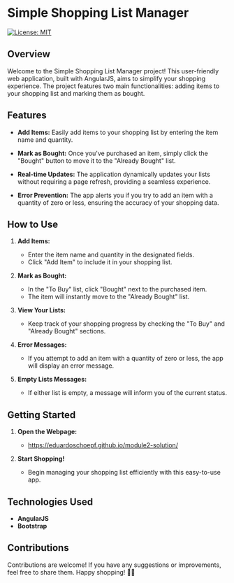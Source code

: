 # Simple Shopping List Manager  

[![License: MIT](https://img.shields.io/badge/License-MIT-yellow.svg)](https://opensource.org/licenses/MIT)

## Overview

Welcome to the Simple Shopping List Manager project! This user-friendly web application, built with AngularJS, aims to simplify your shopping experience. The project features two main functionalities: adding items to your shopping list and marking them as bought.

## Features

- **Add Items:** Easily add items to your shopping list by entering the item name and quantity.
  
- **Mark as Bought:** Once you've purchased an item, simply click the "Bought" button to move it to the "Already Bought" list.

- **Real-time Updates:** The application dynamically updates your lists without requiring a page refresh, providing a seamless experience.

- **Error Prevention:** The app alerts you if you try to add an item with a quantity of zero or less, ensuring the accuracy of your shopping data.

## How to Use

1. **Add Items:**
   - Enter the item name and quantity in the designated fields.
   - Click "Add Item" to include it in your shopping list.

2. **Mark as Bought:**
   - In the "To Buy" list, click "Bought" next to the purchased item.
   - The item will instantly move to the "Already Bought" list.

3. **View Your Lists:**
   - Keep track of your shopping progress by checking the "To Buy" and "Already Bought" sections.

4. **Error Messages:**
   - If you attempt to add an item with a quantity of zero or less, the app will display an error message.

5. **Empty Lists Messages:**
   - If either list is empty, a message will inform you of the current status.

## Getting Started

1. **Open the Webpage:**
   - https://eduardoschoepf.github.io/module2-solution/

2. **Start Shopping!**
   - Begin managing your shopping list efficiently with this easy-to-use app.

## Technologies Used

- **AngularJS**
- **Bootstrap** 

## Contributions

Contributions are welcome! If you have any suggestions or improvements, feel free to share them. Happy shopping! 🛒🎉

